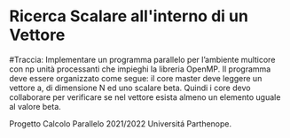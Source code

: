 # Ricerca Scalare all'interno di un Vettore
#Traccia:
Implementare un programma parallelo per
l’ambiente multicore con np unità processanti che
impieghi la libreria OpenMP. Il programma deve essere
organizzato come segue: il core master deve leggere un
vettore a, di dimensione N ed uno scalare beta. Quindi
i core devo collaborare per verificare se nel vettore
esista almeno un elemento uguale al valore beta.

Progetto Calcolo Parallelo 2021/2022 Universitá Parthenope.
